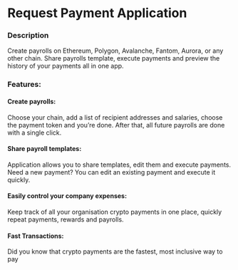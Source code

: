 # Request Payment Application

### Description
Create payrolls on Ethereum, Polygon, Avalanche, Fantom, Aurora, or any other chain. Share payrolls template, execute payments and preview the history of your payments all in one app.


### Features:

#### Create payrolls:
 
Choose your chain, add a list of recipient addresses and salaries, choose the payment token and you’re done. After that, all future payrolls are done with a single click.

#### Share payroll templates:

Application allows you to share templates, edit them and execute payments. Need a new payment? You can edit an existing payment and execute it quickly.

#### Easily control your company expenses:

Keep track of all your organisation crypto payments in one place, quickly repeat payments, rewards and payrolls.

#### Fast Transactions:

Did you know that crypto payments are the fastest, most inclusive way to pay

